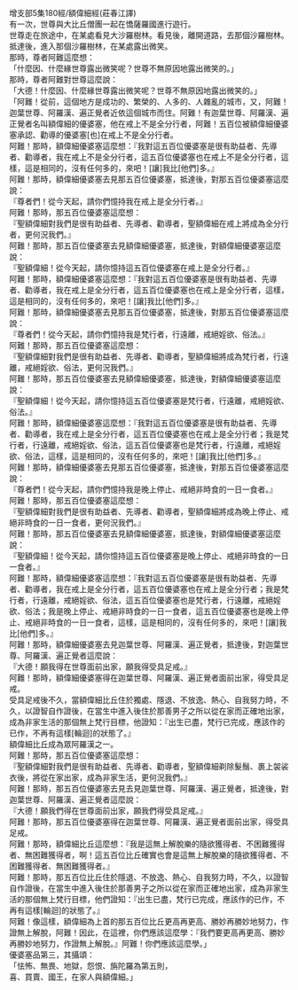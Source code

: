 增支部5集180經/額偉細經(莊春江譯)  
有一次，世尊與大比丘僧團一起在憍薩羅國進行遊行。  
世尊走在旅途中，在某處看見大沙羅樹林。看見後，離開道路，去那個沙羅樹林。抵達後，進入那個沙羅樹林，在某處露出微笑。  
那時，尊者阿難這麼想：  
「什麼因、什麼緣世尊露出微笑呢？世尊不無原因地露出微笑的。」  
那時，尊者阿難對世尊這麼說：  
「大德！什麼因、什麼緣世尊露出微笑呢？世尊不無原因地露出微笑的。」  
「阿難！從前，這個地方是成功的、繁榮的、人多的、人雜亂的城市，又，阿難！迦葉世尊、阿羅漢、遍正覺者近依這個城市而住。阿難！有迦葉世尊、阿羅漢、遍正覺者名叫額偉細的優婆塞，他在戒上不是全分行者，阿難！五百位被額偉細優婆塞承認、勸導的優婆塞[也]在戒上不是全分行者。  
阿難！那時，額偉細優婆塞這麼想：『我對這五百位優婆塞是很有助益者、先導者、勸導者，我在戒上不是全分行者，這五百位優婆塞也在戒上不是全分行者，這樣，這是相同的，沒有任何多的，來吧！[讓]我比[他們]多。』  
阿難！那時，額偉細優婆塞去見那五百位優婆塞，抵達後，對那五百位優婆塞這麼說：  
『尊者們！從今天起，請你們憶持我在戒上是全分行者。』  
阿難！那時，那五百位優婆塞這麼想：  
『聖額偉細對我們是很有助益者、先導者、勸導者，聖額偉細在戒上將成為全分行者，更何況我們。』  
阿難！那時，那五百位優婆塞去見額偉細優婆塞，抵達後，對額偉細優婆塞這麼說：  
『聖額偉細！從今天起，請你憶持這五百位優婆塞在戒上是全分行者。』  
阿難！那時，額偉細優婆塞這麼想：『我對這五百位優婆塞是很有助益者、先導者、勸導者，我在戒上是全分行者，這五百位優婆塞也在戒上是全分行者，這樣，這是相同的，沒有任何多的，來吧！[讓]我比[他們]多。』  
阿難！那時，額偉細優婆塞去見那五百位優婆塞，抵達後，對那五百位優婆塞這麼說：  
『尊者們！從今天起，請你們憶持我是梵行者，行遠離，戒絕婬欲、俗法。』  
阿難！那時，那五百位優婆塞這麼想：  
『聖額偉細對我們是很有助益者、先導者、勸導者，聖額偉細將成為梵行者，行遠離，戒絕婬欲、俗法，更何況我們。』  
阿難！那時，那五百位優婆塞去見額偉細優婆塞，抵達後，對額偉細優婆塞這麼說：  
『聖額偉細！從今天起，請你憶持這五百位優婆塞是梵行者，行遠離，戒絕婬欲、俗法。』  
阿難！那時，額偉細優婆塞這麼想：『我對這五百位優婆塞是很有助益者、先導者、勸導者，我在戒上是全分行者，這五百位優婆塞也在戒上是全分行者；我是梵行者，行遠離，戒絕婬欲、俗法，這五百位優婆塞也是梵行者，行遠離，戒絕婬欲、俗法，這樣，這是相同的，沒有任何多的，來吧！[讓]我比[他們]多。』  
阿難！那時，額偉細優婆塞去見那五百位優婆塞，抵達後，對那五百位優婆塞這麼說：  
『尊者們！從今天起，請你們憶持我是晚上停止、戒絕非時食的一日一食者。』  
阿難！那時，那五百位優婆塞這麼想：  
『聖額偉細對我們是很有助益者、先導者、勸導者，聖額偉細將成為晚上停止、戒絕非時食的一日一食者，更何況我們。』  
阿難！那時，那五百位優婆塞去見額偉細優婆塞，抵達後，對額偉細優婆塞這麼說：  
『聖額偉細！從今天起，請你憶持這五百位優婆塞是晚上停止、戒絕非時食的一日一食者。』  
阿難！那時，額偉細優婆塞這麼想：『我對這五百位優婆塞是很有助益者、先導者、勸導者，我在戒上是全分行者，這五百位優婆塞也在戒上是全分行者；我是梵行者，行遠離，戒絕婬欲、俗法，這五百位優婆塞也是梵行者，行遠離，戒絕婬欲、俗法；我是晚上停止、戒絕非時食的一日一食者，這五百位優婆塞也是晚上停止、戒絕非時食的一日一食者，這樣，這是相同的，沒有任何多的，來吧！[讓]我比[他們]多。』  
阿難！那時，額偉細優婆塞去見迦葉世尊、阿羅漢、遍正覺者，抵達後，對迦葉世尊、阿羅漢、遍正覺者這麼說：  
『大德！願我得在世尊面前出家，願我得受具足戒。』  
阿難！那時，額偉細優婆塞得在迦葉世尊、阿羅漢、遍正覺者面前出家，得受具足戒。  
受具足戒後不久，當額偉細比丘住於獨處、隱退、不放逸、熱心、自我努力時，不久，以證智自作證後，在當生中進入後住於那善男子之所以從在家而正確地出家，成為非家生活的那個無上梵行目標，他證知：『出生已盡，梵行已完成，應該作的已作，不再有這樣[輪迴]的狀態了。』  
額偉細比丘成為眾阿羅漢之一。  
阿難！那時，那五百位優婆塞這麼想：  
『聖額偉細對我們是很有助益者、先導者、勸導者，聖額偉細剃除髮鬚、裹上袈裟衣後，將從在家出家，成為非家生活，更何況我們。』  
阿難！那時，那五百位優婆塞去見去見迦葉世尊、阿羅漢、遍正覺者，抵達後，對迦葉世尊、阿羅漢、遍正覺者這麼說：  
『大德！願我們得在世尊面前出家，願我們得受具足戒。』  
阿難！那時，那五百位優婆塞得在迦葉世尊、阿羅漢、遍正覺者面前出家，得受具足戒。  
阿難！那時，額偉細比丘這麼想：『我是這無上解脫樂的隨欲獲得者、不困難獲得者、無困難獲得者，啊！這五百位比丘確實也會是這無上解脫樂的隨欲獲得者、不困難獲得者、無困難獲得者。』  
阿難！那時，那五百位比丘住於隱退、不放逸、熱心、自我努力時，不久，以證智自作證後，在當生中進入後住於那善男子之所以從在家而正確地出家，成為非家生活的那個無上梵行目標，他們證知：『出生已盡，梵行已完成，應該作的已作，不再有這樣[輪迴]的狀態了。』  
阿難！像這樣，額偉細為上首的那五百位比丘更高再更高、勝妙再勝妙地努力，作證無上解脫，阿難！因此，在這裡，你們應該這麼學：『我們要更高再更高、勝妙再勝妙地努力，作證無上解脫。』阿難！你們應該這麼學。」  
優婆塞品第三，其攝頌：  
「怯怖、無畏、地獄，怨恨、旃陀羅為第五則，  
喜、買賣、國王，在家人與額偉細。」  
  
  
